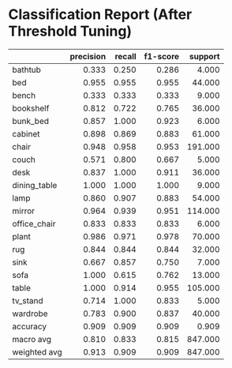 # Classification Report (After Threshold Tuning)

|              |   precision |   recall |   f1-score |   support |
|:-------------|------------:|---------:|-----------:|----------:|
| bathtub      |       0.333 |    0.250 |      0.286 |     4.000 |
| bed          |       0.955 |    0.955 |      0.955 |    44.000 |
| bench        |       0.333 |    0.333 |      0.333 |     9.000 |
| bookshelf    |       0.812 |    0.722 |      0.765 |    36.000 |
| bunk_bed     |       0.857 |    1.000 |      0.923 |     6.000 |
| cabinet      |       0.898 |    0.869 |      0.883 |    61.000 |
| chair        |       0.948 |    0.958 |      0.953 |   191.000 |
| couch        |       0.571 |    0.800 |      0.667 |     5.000 |
| desk         |       0.837 |    1.000 |      0.911 |    36.000 |
| dining_table |       1.000 |    1.000 |      1.000 |     9.000 |
| lamp         |       0.860 |    0.907 |      0.883 |    54.000 |
| mirror       |       0.964 |    0.939 |      0.951 |   114.000 |
| office_chair |       0.833 |    0.833 |      0.833 |     6.000 |
| plant        |       0.986 |    0.971 |      0.978 |    70.000 |
| rug          |       0.844 |    0.844 |      0.844 |    32.000 |
| sink         |       0.667 |    0.857 |      0.750 |     7.000 |
| sofa         |       1.000 |    0.615 |      0.762 |    13.000 |
| table        |       1.000 |    0.914 |      0.955 |   105.000 |
| tv_stand     |       0.714 |    1.000 |      0.833 |     5.000 |
| wardrobe     |       0.783 |    0.900 |      0.837 |    40.000 |
| accuracy     |       0.909 |    0.909 |      0.909 |     0.909 |
| macro avg    |       0.810 |    0.833 |      0.815 |   847.000 |
| weighted avg |       0.913 |    0.909 |      0.909 |   847.000 |